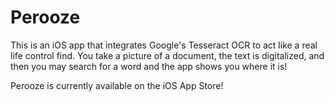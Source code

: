# Perooze

This is an iOS app that integrates Google's Tesseract OCR to act like a real life control find. You take a picture of a document, the text is digitalized, and then you may search for a word and the app shows you where it is!

Perooze is currently available on the iOS App Store!
